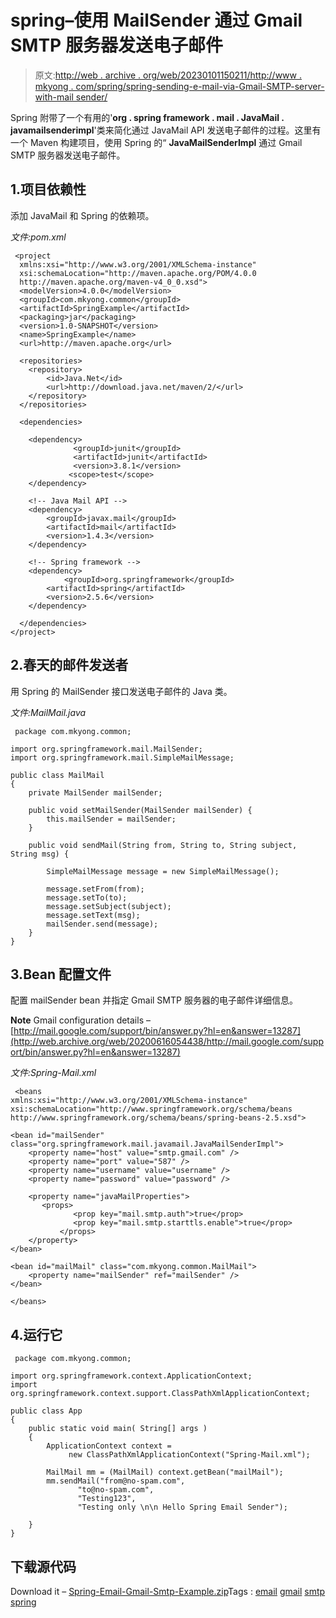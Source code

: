 # spring–使用 MailSender 通过 Gmail SMTP 服务器发送电子邮件

> 原文:[http://web . archive . org/web/20230101150211/http://www . mkyong . com/spring/spring-sending-e-mail-via-Gmail-SMTP-server-with-mail sender/](http://web.archive.org/web/20230101150211/http://www.mkyong.com/spring/spring-sending-e-mail-via-gmail-smtp-server-with-mailsender/)

Spring 附带了一个有用的'**org . spring framework . mail . JavaMail . javamailsenderimpl**'类来简化通过 JavaMail API 发送电子邮件的过程。这里有一个 Maven 构建项目，使用 Spring 的“ **JavaMailSenderImpl** 通过 Gmail SMTP 服务器发送电子邮件。

## 1.项目依赖性

添加 JavaMail 和 Spring 的依赖项。

*文件:pom.xml*

```
 <project  
  xmlns:xsi="http://www.w3.org/2001/XMLSchema-instance"
  xsi:schemaLocation="http://maven.apache.org/POM/4.0.0 
  http://maven.apache.org/maven-v4_0_0.xsd">
  <modelVersion>4.0.0</modelVersion>
  <groupId>com.mkyong.common</groupId>
  <artifactId>SpringExample</artifactId>
  <packaging>jar</packaging>
  <version>1.0-SNAPSHOT</version>
  <name>SpringExample</name>
  <url>http://maven.apache.org</url>

  <repositories>
  	<repository>
  		<id>Java.Net</id>
  		<url>http://download.java.net/maven/2/</url>
  	</repository>
  </repositories>

  <dependencies>

    <dependency>
              <groupId>junit</groupId>
              <artifactId>junit</artifactId>
              <version>3.8.1</version>
             <scope>test</scope>
    </dependency>

    <!-- Java Mail API -->
    <dependency>
	    <groupId>javax.mail</groupId>
	    <artifactId>mail</artifactId>
	    <version>1.4.3</version>
    </dependency>

    <!-- Spring framework -->
    <dependency>
     	    <groupId>org.springframework</groupId>
	    <artifactId>spring</artifactId>
	    <version>2.5.6</version>
    </dependency>

  </dependencies>
</project> 
```

## 2.春天的邮件发送者

用 Spring 的 MailSender 接口发送电子邮件的 Java 类。

*文件:MailMail.java*

```
 package com.mkyong.common;

import org.springframework.mail.MailSender;
import org.springframework.mail.SimpleMailMessage;

public class MailMail
{
	private MailSender mailSender;

	public void setMailSender(MailSender mailSender) {
		this.mailSender = mailSender;
	}

	public void sendMail(String from, String to, String subject, String msg) {

		SimpleMailMessage message = new SimpleMailMessage();

		message.setFrom(from);
		message.setTo(to);
		message.setSubject(subject);
		message.setText(msg);
		mailSender.send(message);	
	}
} 
```

## 3.Bean 配置文件

配置 mailSender bean 并指定 Gmail SMTP 服务器的电子邮件详细信息。

**Note**
Gmail configuration details – [http://mail.google.com/support/bin/answer.py?hl=en&answer=13287](http://web.archive.org/web/20200616054438/http://mail.google.com/support/bin/answer.py?hl=en&answer=13287)

*文件:Spring-Mail.xml*

```
 <beans 
xmlns:xsi="http://www.w3.org/2001/XMLSchema-instance"
xsi:schemaLocation="http://www.springframework.org/schema/beans
http://www.springframework.org/schema/beans/spring-beans-2.5.xsd">

<bean id="mailSender" class="org.springframework.mail.javamail.JavaMailSenderImpl">
	<property name="host" value="smtp.gmail.com" />
	<property name="port" value="587" />
	<property name="username" value="username" />
	<property name="password" value="password" />

	<property name="javaMailProperties">
	   <props>
       	      <prop key="mail.smtp.auth">true</prop>
       	      <prop key="mail.smtp.starttls.enable">true</prop>
       	   </props>
	</property>
</bean>

<bean id="mailMail" class="com.mkyong.common.MailMail">
	<property name="mailSender" ref="mailSender" />
</bean>

</beans> 
```

## 4.运行它

```
 package com.mkyong.common;

import org.springframework.context.ApplicationContext;
import org.springframework.context.support.ClassPathXmlApplicationContext;

public class App 
{
    public static void main( String[] args )
    {
    	ApplicationContext context = 
             new ClassPathXmlApplicationContext("Spring-Mail.xml");

    	MailMail mm = (MailMail) context.getBean("mailMail");
        mm.sendMail("from@no-spam.com",
    		   "to@no-spam.com",
    		   "Testing123", 
    		   "Testing only \n\n Hello Spring Email Sender");

    }
} 
```

## 下载源代码

Download it – [Spring-Email-Gmail-Smtp-Example.zip](http://web.archive.org/web/20200616054438/http://www.mkyong.com/wp-content/uploads/2010/03/Spring-Email-Gmail-Smtp-Example.zip)Tags : [email](http://web.archive.org/web/20200616054438/https://mkyong.com/tag/email/) [gmail](http://web.archive.org/web/20200616054438/https://mkyong.com/tag/gmail/) [smtp](http://web.archive.org/web/20200616054438/https://mkyong.com/tag/smtp/) [spring](http://web.archive.org/web/20200616054438/https://mkyong.com/tag/spring/)<input type="hidden" id="mkyong-current-postId" value="4067">
